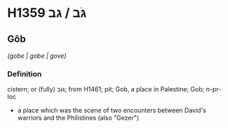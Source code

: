 # H1359 גֹּב / גב

## Gôb

_(gobe | ɡobe | ɡove)_

### Definition

cistern; or (fully) גּוֹב; from H1461; pit; Gob, a place in Palestine; Gob; n-pr-loc

- a place which was the scene of two encounters between David's warriors and the Philistines (also &quot;Gezer&quot;)
